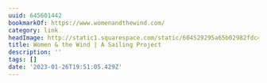 ```yaml
---
uuid: 645601442
bookmarkOf: https://www.womenandthewind.com/
category: link
headImage: http://static1.squarespace.com/static/604529295a65b02982fdc451/t/61719e2e3b3c5a2aad6d13a3/1634836014875/logoforweb_white-07.png?format=1500w
title: Women & the Wind | A Sailing Project
description: ''
tags: []
date: '2023-01-26T19:51:05.429Z'
---
```



